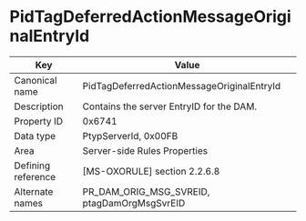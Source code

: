 # PidTagDeferredActionMessageOriginalEntryId

| Key | Value |
|---|---|
| Canonical name | PidTagDeferredActionMessageOriginalEntryId |
| Description | Contains the server EntryID for the DAM. |
| Property ID | 0x6741 |
| Data type | PtypServerId, 0x00FB |
| Area | Server-side Rules Properties |
| Defining reference | [MS-OXORULE] section 2.2.6.8 |
| Alternate names | PR_DAM_ORIG_MSG_SVREID, ptagDamOrgMsgSvrEID |
